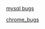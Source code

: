 
[mysql bugs](https://github.com/tanhuang01/bugstatics/blob/main/mysql_bugs.md)

[chrome_bugs](https://bugs.chromium.org/p/chromium/issues/list?q=%22type%20conversion%22%20OR%20%22type%20casting%22&can=1)

